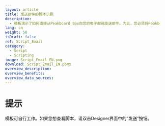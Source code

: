 ```yaml
---
layout: article
title: 发送邮件的脚本示例
description: 
  - 模板演示了如何直接从Peakboard Box向您的电子邮箱发送邮件。为此，您必须将Peakboard Box与键盘相连；如果需要的话，还可以连一个鼠标。
lang: cn
weight: 50
isDraft: false
ref: Script_Email
category:
  - Script
  - Scripting
image: Script_Email_EN.png
download: Script_Email_EN.pbmx
overview_description:
overview_benefits:
overview_data_sources:
---
```

# 提示
模板可自行工作。如果您想查看脚本，请双击Designer界面中的“发送”按钮。